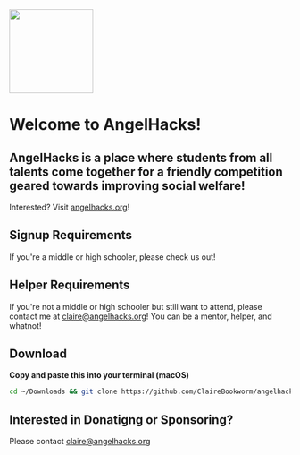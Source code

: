 <img src="https://firebasestorage.googleapis.com/v0/b/angelhacks-0.appspot.com/o/static%2Ftransparent-logo.png?alt=media&token=2ee68bf3-f95e-4e16-a4a7-94294defe0c2" width="150">

# Welcome to AngelHacks!

## AngelHacks is a place where students from all talents come together for a friendly competition geared towards improving social welfare!

Interested? Visit [angelhacks.org](https://angelhacks.org)!

## Signup Requirements

If you're a middle or high schooler, please check us out!

## Helper Requirements

If you're not a middle or high schooler but still want to attend, please contact me at <claire@angelhacks.org>! You can be a mentor, helper, and whatnot!

## **Download**

**Copy and paste this into your terminal (macOS)**

```bash
cd ~/Downloads && git clone https://github.com/ClaireBookworm/angelhacks.git && cd angelhacks && ./build -c
```

## **Interested in Donatigng or Sponsoring?**

Please contact claire@angelhacks.org

